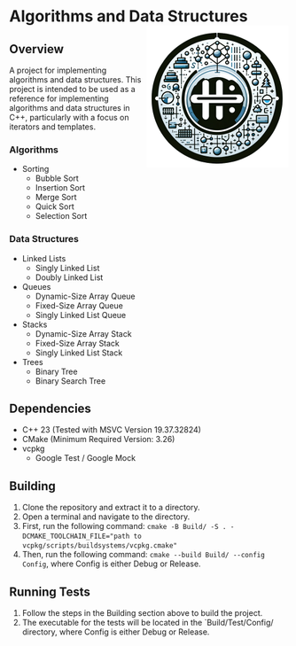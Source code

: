 # Algorithms and Data Structures <img src="Images/Logo.png" alt="Logo" width="256" height="256" align="right"/>

## Overview

A project for implementing algorithms and data structures. This project is intended to be used as a reference for
implementing algorithms and data structures in C++, particularly with a focus on iterators and templates.

### Algorithms

- Sorting
    - Bubble Sort
    - Insertion Sort
    - Merge Sort
    - Quick Sort
    - Selection Sort

### Data Structures

- Linked Lists
    - Singly Linked List
    - Doubly Linked List
- Queues
    - Dynamic-Size Array Queue
    - Fixed-Size Array Queue
    - Singly Linked List Queue
- Stacks
    - Dynamic-Size Array Stack
    - Fixed-Size Array Stack
    - Singly Linked List Stack
- Trees
    - Binary Tree
    - Binary Search Tree

## Dependencies

- C++ 23 (Tested with MSVC Version 19.37.32824)
- CMake (Minimum Required Version: 3.26)
- vcpkg
    - Google Test / Google Mock

## Building

1. Clone the repository and extract it to a directory.
2. Open a terminal and navigate to the directory.
3. First, run the following
   command: `cmake -B Build/ -S . -DCMAKE_TOOLCHAIN_FILE="path to vcpkg/scripts/buildsystems/vcpkg.cmake"`
4. Then, run the following command: `cmake --build Build/ --config Config`, where Config is either Debug or Release.

## Running Tests

1. Follow the steps in the Building section above to build the project.
2. The executable for the tests will be located in the `Build/Test/Config/ directory, where Config is either Debug or
   Release.
